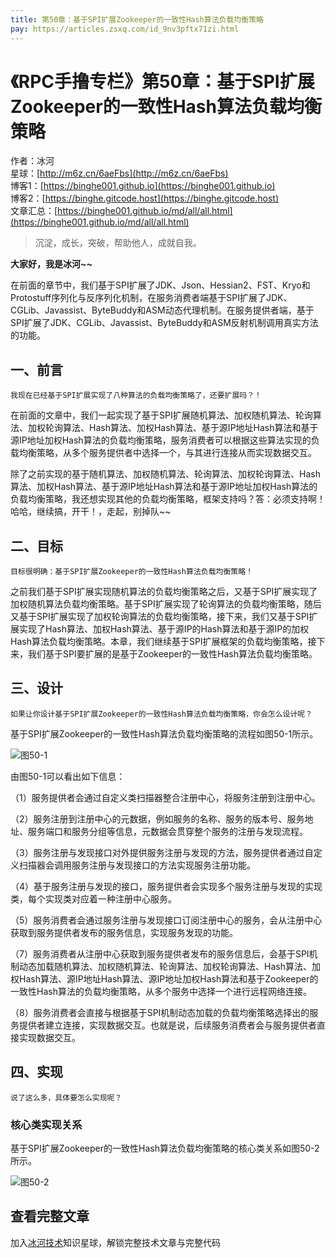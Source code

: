 ```yaml
---
title: 第50章：基于SPI扩展Zookeeper的一致性Hash算法负载均衡策略
pay: https://articles.zsxq.com/id_9nv3pftx71zi.html
---
```


# 《RPC手撸专栏》第50章：基于SPI扩展Zookeeper的一致性Hash算法负载均衡策略

作者：冰河
<br/>星球：[http://m6z.cn/6aeFbs](http://m6z.cn/6aeFbs)
<br/>博客1：[https://binghe001.github.io](https://binghe001.github.io)
<br/>博客2：[https://binghe.gitcode.host](https://binghe.gitcode.host)
<br/>文章汇总：[https://binghe001.github.io/md/all/all.html](https://binghe001.github.io/md/all/all.html)

> 沉淀，成长，突破，帮助他人，成就自我。

**大家好，我是冰河~~**

在前面的章节中，我们基于SPI扩展了JDK、Json、Hessian2、FST、Kryo和Protostuff序列化与反序列化机制，在服务消费者端基于SPI扩展了JDK、CGLib、Javassist、ByteBuddy和ASM动态代理机制。在服务提供者端，基于SPI扩展了JDK、CGLib、Javassist、ByteBuddy和ASM反射机制调用真实方法的功能。

## 一、前言

`我现在已经基于SPI扩展实现了八种算法的负载均衡策略了，还要扩展吗？！`

在前面的文章中，我们一起实现了基于SPI扩展随机算法、加权随机算法、轮询算法、加权轮询算法、Hash算法、加权Hash算法、基于源IP地址Hash算法和基于源IP地址加权Hash算法的负载均衡策略，服务消费者可以根据这些算法实现的负载均衡策略，从多个服务提供者中选择一个，与其进行连接从而实现数据交互。

除了之前实现的基于随机算法、加权随机算法、轮询算法、加权轮询算法、Hash算法、加权Hash算法、基于源IP地址Hash算法和基于源IP地址加权Hash算法的负载均衡策略，我还想实现其他的负载均衡策略，框架支持吗？答：必须支持啊！哈哈，继续搞，开干！，走起，别掉队~~

## 二、目标

`目标很明确：基于SPI扩展Zookeeper的一致性Hash算法负载均衡策略！`

之前我们基于SPI扩展实现随机算法的负载均衡策略之后，又基于SPI扩展实现了加权随机算法负载均衡策略。基于SPI扩展实现了轮询算法的负载均衡策略，随后又基于SPI扩展实现了加权轮询算法的负载均衡策略，接下来，我们又基于SPI扩展实现了Hash算法、加权Hash算法、基于源IP的Hash算法和基于源IP的加权Hash算法负载均衡策略。本章，我们继续基于SPI扩展框架的负载均衡策略，接下来，我们基于SPI要扩展的是基于Zookeeper的一致性Hash算法负载均衡策略。

## 三、设计

`如果让你设计基于SPI扩展Zookeeper的一致性Hash算法负载均衡策略，你会怎么设计呢？`

基于SPI扩展Zookeeper的一致性Hash算法负载均衡策略的流程如图50-1所示。

![图50-1](https://binghe001.github.io/assets/images/middleware/rpc/rpc-2022-11-29-001.png)

由图50-1可以看出如下信息：

（1）服务提供者会通过自定义类扫描器整合注册中心，将服务注册到注册中心。

（2）服务注册到注册中心的元数据，例如服务的名称、服务的版本号、服务地址、服务端口和服务分组等信息，元数据会贯穿整个服务的注册与发现流程。

（3）服务注册与发现接口对外提供服务注册与发现的方法，服务提供者通过自定义扫描器会调用服务注册与发现接口的方法实现服务注册功能。

（4）基于服务注册与发现的接口，服务提供者会实现多个服务注册与发现的实现类，每个实现类对应着一种注册中心服务。

（5）服务消费者会通过服务注册与发现接口订阅注册中心的服务，会从注册中心获取到服务提供者发布的服务信息，实现服务发现的功能。

（7）服务消费者从注册中心获取到服务提供者发布的服务信息后，会基于SPI机制动态加载随机算法、加权随机算法、轮询算法、加权轮询算法、Hash算法、加权Hash算法、源IP地址Hash算法、源IP地址加权Hash算法和基于Zookeeper的一致性Hash算法的负载均衡策略，从多个服务中选择一个进行远程网络连接。

（8）服务消费者会直接与根据基于SPI机制动态加载的负载均衡策略选择出的服务提供者建立连接，实现数据交互。也就是说，后续服务消费者会与服务提供者直接实现数据交互。

## 四、实现

`说了这么多，具体要怎么实现呢？`

### 核心类实现关系

基于SPI扩展Zookeeper的一致性Hash算法负载均衡策略的核心类关系如图50-2所示。

![图50-2](https://binghe001.github.io/assets/images/middleware/rpc/rpc-2022-11-29-002.png)

## 查看完整文章

加入[冰河技术](http://m6z.cn/6aeFbs)知识星球，解锁完整技术文章与完整代码
